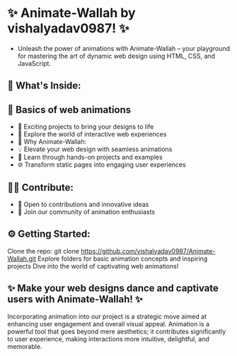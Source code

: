 # ✨ Animate-Wallah by vishalyadav0987! ✨
* Unleash the power of animations with Animate-Wallah – your playground for mastering the art of dynamic web design using HTML, CSS, and JavaScript.

## 🎥 What's Inside:
## 🌟 Basics of web animations
* 🚀 Exciting projects to bring your designs to life
* 🌈 Explore the world of interactive web experiences
* 🚀 Why Animate-Wallah:
* 💡 Elevate your web design with seamless animations
* 🎨 Learn through hands-on projects and examples
* 🌐 Transform static pages into engaging user experiences
## 👩‍💻 Contribute:
* 🤝 Open to contributions and innovative ideas
* 🌟 Join our community of animation enthusiasts
## ⚙️ Getting Started:
Clone the repo: git clone https://github.com/vishalyadav0987/Animate-Wallah.git
Explore folders for basic animation concepts and inspiring projects
Dive into the world of captivating web animations!
## ✨ Make your web designs dance and captivate users with Animate-Wallah! ✨
Incorporating animation into our project is a strategic move aimed at enhancing user engagement and overall visual appeal. Animation is a powerful tool that goes beyond mere aesthetics; it contributes significantly to user experience, making interactions more intuitive, delightful, and memorable.
